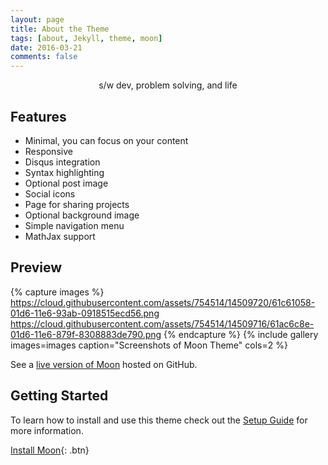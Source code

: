 ```yaml
---
layout: page
title: About the Theme
tags: [about, Jekyll, theme, moon]
date: 2016-03-21
comments: false
---
```


<center>s/w dev, problem solving, and life</center>

## Features

-   Minimal, you can focus on your content
-   Responsive
-   Disqus integration
-   Syntax highlighting
-   Optional post image
-   Social icons
-   Page for sharing projects
-   Optional background image
-   Simple navigation menu
-   MathJax support

## Preview

{% capture images %}
https://cloud.githubusercontent.com/assets/754514/14509720/61c61058-01d6-11e6-93ab-0918515ecd56.png
https://cloud.githubusercontent.com/assets/754514/14509716/61ac6c8e-01d6-11e6-879f-8308883de790.png
{% endcapture %}
{% include gallery images=images caption="Screenshots of Moon Theme" cols=2 %}

See a [live version of Moon](http://taylantatli.github.io/Moon) hosted on GitHub.

## Getting Started

To learn how to install and use this theme check out the [Setup Guide](http://taylantatli.me/Moon/moon-theme/) for more information.

[Install Moon](https://github.com/TaylanTatli/Moon){: .btn}
